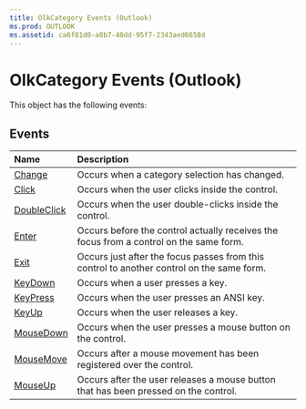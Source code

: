```yaml
---
title: OlkCategory Events (Outlook)
ms.prod: OUTLOOK
ms.assetid: ca6f81d0-a8b7-40dd-95f7-2343aed6658d
---
```



# OlkCategory Events (Outlook)
This object has the following events:

## Events



|**Name**|**Description**|
|:-----|:-----|
|[Change](olkcategory-change-event-outlook.md)|Occurs when a category selection has changed.|
|[Click](olkcategory-click-event-outlook.md)|Occurs when the user clicks inside the control.|
|[DoubleClick](olkcategory-doubleclick-event-outlook.md)|Occurs when the user double-clicks inside the control.|
|[Enter](olkcategory-enter-event-outlook.md)|Occurs before the control actually receives the focus from a control on the same form.|
|[Exit](olkcategory-exit-event-outlook.md)|Occurs just after the focus passes from this control to another control on the same form.|
|[KeyDown](olkcategory-keydown-event-outlook.md)|Occurs when a user presses a key.|
|[KeyPress](olkcategory-keypress-event-outlook.md)|Occurs when the user presses an ANSI key.|
|[KeyUp](olkcategory-keyup-event-outlook.md)|Occurs when the user releases a key.|
|[MouseDown](olkcategory-mousedown-event-outlook.md)|Occurs when the user presses a mouse button on the control.|
|[MouseMove](olkcategory-mousemove-event-outlook.md)|Occurs after a mouse movement has been registered over the control.|
|[MouseUp](olkcategory-mouseup-event-outlook.md)|Occurs after the user releases a mouse button that has been pressed on the control.|

